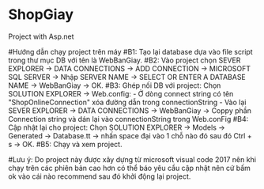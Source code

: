 # ShopGiay
Project with Asp.net

#Hướng dẫn chạy project trên máy
#B1: Tạo lại database dựa vào file script trong thư mục DB với tên là WebBanGiay.
#B2: Vào project chọn SEVER EXPLORER -> DATA CONNECTIONS -> ADD CONNECTION -> MICROSOFT SQL SERVER -> Nhập SERVER NAME -> SELECT OR ENTER A DATABASE NAME -> WebBanGiay -> OK.
#B3: Ghép nối DB với project: Chọn SOLUTION EXPLORER -> Web.config:
     - Ở dòng connect string có tên "ShopOnlineConnection" xóa đường dẫn trong connectionString
     - Vào lại SEVER EXPLORER -> DATA CONNECTIONS -> WebBanGiay -> Coppy phần Connection string và dán lại vào connectionString trong Web.conFig
#B4: Cập nhật lại cho project: Chọn SOLUTION EXPLORER -> Models -> Generated -> Database.tt -> nhấn space đại vào 1 chỗ nào đó sau đó Ctrl + s -> OK.
#B5: Chạy và xem project.

#Lưu ý: Do project này được xây dựng từ microsoft visual code 2017 nên khi chạy trên các phiên bản cao hơn có thể báo yêu cầu cập nhật nên cứ bấm ok vào cái nào recommend sau đó khởi động lại project.

